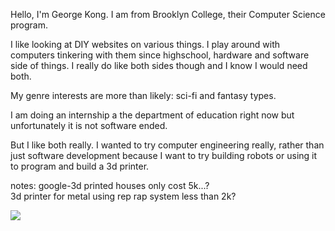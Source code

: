 Hello, I'm George Kong.
I am from Brooklyn College, their Computer Science program.

I like looking at DIY websites on various things.  I play around with computers tinkering with them since highschool, hardware and software side of things.  I really do like both sides though and I know I would need both.

My genre interests are more than likely: sci-fi and fantasy types.

I am doing an internship a the department of education right now but unfortunately it is not software ended.

But I like both really.
I wanted to try computer engineering really, rather than just software development because I want to try building robots or using it to program and build a 3d printer. 

notes: google-3d printed houses only cost 5k...?<br>
       3d printer for metal using rep rap system less than 2k?


<img src =http://2vga1o5mew51s6gu7x0mnk7kf.wpengine.netdna-cdn.com/wp-content/uploads/main/2013_06/A-Cat-Snatching-Wires-Out-of-a-Server.jpg> </img>


